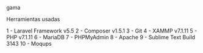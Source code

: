 gama

Herramientas usadas

1 -		Laravel Framework v5.5
2 -		Composer v1.5.1
3 -		Git
4 -		XAMMP v7.1.11
5 -		PHP v7.1.11
6 -		MariaDB
7 -		PHPMyAdmin
8 -		Apache
9 -		Sublime Text Build 3143
10 -	Moqups

